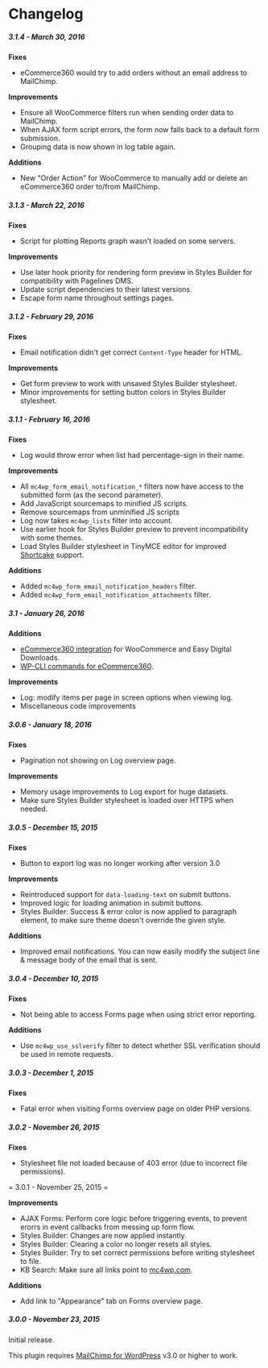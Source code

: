 Changelog
==========

##### 3.1.4 - March 30, 2016

**Fixes**

- eCommerce360 would try to add orders without an email address to MailChimp.

 **Improvements**

 - Ensure all WooCommerce filters run when sending order data to MailChimp.
 - When AJAX form script errors, the form now falls back to a default form submission.
 - Grouping data is now shown in log table again.

**Additions**

- New "Order Action" for WooCommerce to manually add or delete an eCommerce360 order to/from MailChimp.


##### 3.1.3 - March 22, 2016

**Fixes**

- Script for plotting Reports graph wasn't loaded on some servers.

**Improvements**

- Use later hook priority for rendering form preview in Styles Builder for compatibility with Pagelines DMS.
- Update script dependencies to their latest versions.
- Escape form name throughout settings pages.


##### 3.1.2 - February 29, 2016

**Fixes**

- Email notification didn't get correct `Content-Type` header for HTML.

**Improvements**

- Get form preview to work with unsaved Styles Builder stylesheet.
- Minor improvements for setting button colors in Styles Builder stylesheet.

##### 3.1.1 - February 16, 2016

**Fixes**

- Log would throw error when list had percentage-sign in their name.

**Improvements**

- All `mc4wp_form_email_notification_*` filters now have access to the submitted form (as the second parameter).
- Add JavaScript sourcemaps to minified JS scripts.
- Remove sourcemaps from unminified JS scripts
- Log now takes `mc4wp_lists` filter into account.
- Use earlier hook for Styles Builder preview to prevent incompatibility with some themes.
- Load Styles Builder stylesheet in TinyMCE editor for improved [Shortcake](https://wordpress.org/plugins/shortcode-ui/) support.

**Additions**

- Added `mc4wp_form_email_notification_headers` filter.
- Added `mc4wp_form_email_notification_attachments` filter.


##### 3.1 - January 26, 2016

**Additions**

- [eCommerce360 integration](https://mc4wp.com/kb/what-is-ecommerce360/) for WooCommerce and Easy Digital Downloads.
- [WP-CLI commands for eCommerce360](https://mc4wp.com/kb/ecommerce360-wp-cli-commands/).

**Improvements**

- Log: modify items per page in screen options when viewing log.
- Miscellaneous code improvements


##### 3.0.6 - January 18, 2016

**Fixes**

- Pagination not showing on Log overview page.

**Improvements**

- Memory usage improvements to Log export for huge datasets.
- Make sure Styles Builder stylesheet is loaded over HTTPS when needed.


##### 3.0.5 - December 15, 2015

**Fixes**

- Button to export log was no longer working after version 3.0

**Improvements**

- Reintroduced support for `data-loading-text` on submit buttons.
- Improved logic for loading animation in submit buttons.
- Styles Builder: Success & error color is now applied to paragraph element, to make sure theme doesn't override the given style.

**Additions**

- Improved email notifications. You can now easily modify the subject line & message body of the email that is sent.


##### 3.0.4 - December 10, 2015

**Fixes**

- Not being able to access Forms page when using strict error reporting.

**Additions**

- Use `mc4wp_use_sslverify` filter to detect whether SSL verification should be used in remote requests.


##### 3.0.3 - December 1, 2015

**Fixes**

- Fatal error when visiting Forms overview page on older PHP versions.

##### 3.0.2 - November 26, 2015

**Fixes**

- Stylesheet file not loaded because of 403 error (due to incorrect file permissions).

= 3.0.1 - November 25, 2015 =

**Improvements**

- AJAX Forms: Perform core logic before triggering events, to prevent erorrs in event callbacks from messing up form flow.
- Styles Builder: Changes are now applied instantly.
- Styles Builder: Clearing a color no longer resets all styles.
- Styles Builder: Try to set correct permissions before writing stylesheet to file.
- KB Search: Make sure all links point to [mc4wp.com](https://mc4wp.com).

**Additions**

- Add link to "Appearance" tab on Forms overview page.


##### 3.0.0 - November 23, 2015

Initial release.

This plugin requires [MailChimp for WordPress](https://wordpress.org/plugins/mailchimp-for-wp/) v3.0 or higher to work.